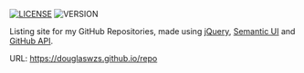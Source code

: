 [![LICENSE](https://img.shields.io/badge/license-MIT-blue.svg)](LICENSE) ![VERSION](https://img.shields.io/badge/version-4.0-green.svg)

Listing site for my GitHub Repositories, made using [jQuery](https://jquery.com/), [Semantic UI](https://semantic-ui.com/) and [GitHub API](https://developer.github.com/).

URL: https://douglaswzs.github.io/repo
